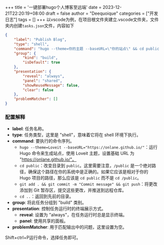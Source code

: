 +++
title = '一键部署hugo个人博客至远端'
date = 2023-12-21T22:20:19+08:00
draft = false
author = "Deequoique"
categories = ["开发日志"]
tags = []
+++
 以vscode为例，在项目根文件夹建立.vscode文件夹，文件夹内创建`tasks.json`文件，内容如下

``` json
{
    "label": "Publish Blog",
    "type": "shell",
    "command": "hugo --theme=你的主题 --baseURL=\"你的站点\" && cd public && git add . && git commit -m \"Commit message\" && git push && cd ..",
    "group": {
        "kind": "build",
        "isDefault": true
    },
    "presentation": {
        "reveal": "always",
        "panel": "shared",
        "showReuseMessage": false,
        "clear": false
    },
    "problemMatcher": []
}
```
### 配置解释

- **label**: 任务名称。
- **type**: 任务类型，这里是 "shell"，意味着它将在 shell 环境下执行。
- **command**: 要执行的命令序列。
    - `hugo --theme=Loveit --baseURL="https://onlane.github.io/"`：运行 Hugo 命令来生成站点，使用 Loveit 主题，设置基础 URL 为 "https://onlane.github.io/"。
    - `cd public`：改变目录到 `public`。这里需要注意，`/public` 是一个绝对路径，确保这个路径在你的系统中是正确的。如果它应该是相对于你的 Hugo 项目的路径，那么应该是 `cd public` 而不是 `cd /public`。
    - `git add . && git commit -m "Commit message" && git push`：将更改添加到 Git 暂存区，提交这些更改，并推送到远程仓库。
    - `cd ..`：返回到先前的目录。
- **group**: 将此任务分组到 "build" 类别。
- **presentation**: 控制任务运行时的终端展示方式。
    - **reveal**: 设置为 "always"，在任务运行时总是显示终端。
    - **panel**: 使用共享的面板。
- **problemMatcher**: 用于匹配输出中的问题，这里设置为空。

Shift+ctrl+P运行命令，选择任务即可。